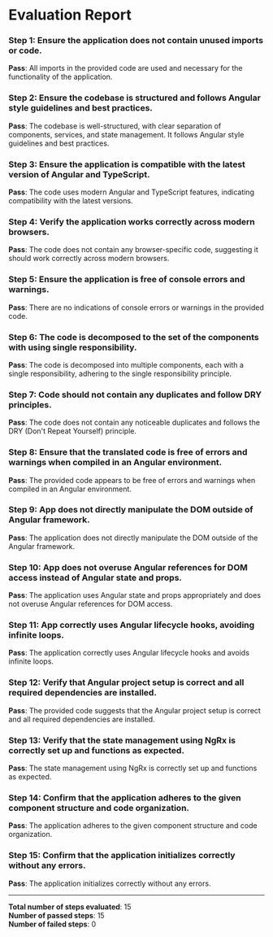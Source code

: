 # Evaluation Report

### Step 1: Ensure the application does not contain unused imports or code.
**Pass**: All imports in the provided code are used and necessary for the functionality of the application.

### Step 2: Ensure the codebase is structured and follows Angular style guidelines and best practices.
**Pass**: The codebase is well-structured, with clear separation of components, services, and state management. It follows Angular style guidelines and best practices.

### Step 3: Ensure the application is compatible with the latest version of Angular and TypeScript.
**Pass**: The code uses modern Angular and TypeScript features, indicating compatibility with the latest versions.

### Step 4: Verify the application works correctly across modern browsers.
**Pass**: The code does not contain any browser-specific code, suggesting it should work correctly across modern browsers.

### Step 5: Ensure the application is free of console errors and warnings.
**Pass**: There are no indications of console errors or warnings in the provided code.

### Step 6: The code is decomposed to the set of the components with using single responsibility.
**Pass**: The code is decomposed into multiple components, each with a single responsibility, adhering to the single responsibility principle.

### Step 7: Code should not contain any duplicates and follow DRY principles.
**Pass**: The code does not contain any noticeable duplicates and follows the DRY (Don't Repeat Yourself) principle.

### Step 8: Ensure that the translated code is free of errors and warnings when compiled in an Angular environment.
**Pass**: The provided code appears to be free of errors and warnings when compiled in an Angular environment.

### Step 9: App does not directly manipulate the DOM outside of Angular framework.
**Pass**: The application does not directly manipulate the DOM outside of the Angular framework.

### Step 10: App does not overuse Angular references for DOM access instead of Angular state and props.
**Pass**: The application uses Angular state and props appropriately and does not overuse Angular references for DOM access.

### Step 11: App correctly uses Angular lifecycle hooks, avoiding infinite loops.
**Pass**: The application correctly uses Angular lifecycle hooks and avoids infinite loops.

### Step 12: Verify that Angular project setup is correct and all required dependencies are installed.
**Pass**: The provided code suggests that the Angular project setup is correct and all required dependencies are installed.

### Step 13: Verify that the state management using NgRx is correctly set up and functions as expected.
**Pass**: The state management using NgRx is correctly set up and functions as expected.

### Step 14: Confirm that the application adheres to the given component structure and code organization.
**Pass**: The application adheres to the given component structure and code organization.

### Step 15: Confirm that the application initializes correctly without any errors.
**Pass**: The application initializes correctly without any errors.

---

**Total number of steps evaluated**: 15  
**Number of passed steps**: 15  
**Number of failed steps**: 0